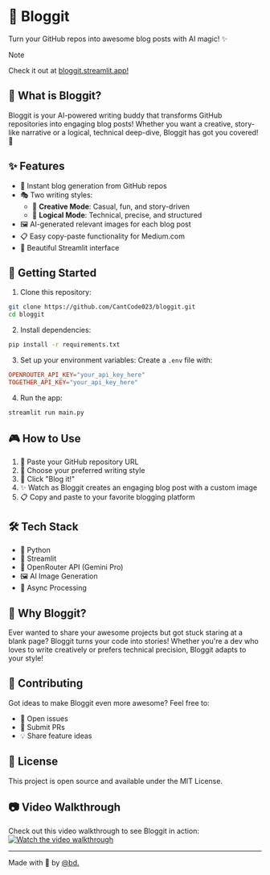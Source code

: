 # 🚀 Bloggit

Turn your GitHub repos into awesome blog posts with AI magic! ✨

> [!NOTE]
> Check it out at [bloggit.streamlit.app!](https://bloggit.streamlit.app)

## 🎯 What is Bloggit?

Bloggit is your AI-powered writing buddy that transforms GitHub repositories into engaging blog posts! Whether you want a creative, story-like narrative or a logical, technical deep-dive, Bloggit has got you covered! 🎨

## ✨ Features

- 🔄 Instant blog generation from GitHub repos
- 🎭 Two writing styles:
  - 💫 **Creative Mode**: Casual, fun, and story-driven
  - 🧠 **Logical Mode**: Technical, precise, and structured
- 🖼️ AI-generated relevant images for each blog post
- 📋 Easy copy-paste functionality for Medium.com
- 🌈 Beautiful Streamlit interface

## 🚀 Getting Started

1. Clone this repository:
```bash
git clone https://github.com/CantCode023/bloggit.git
cd bloggit
```

2. Install dependencies:
```bash
pip install -r requirements.txt
```

3. Set up your environment variables:
Create a `.env` file with:
```toml
OPENROUTER_API_KEY="your_api_key_here"
TOGETHER_API_KEY="your_api_key_here"
```

4. Run the app:
```bash
streamlit run main.py
```

## 🎮 How to Use

1. 🔗 Paste your GitHub repository URL
2. 🎨 Choose your preferred writing style
3. 🚀 Click "Blog it!"
4. ✨ Watch as Bloggit creates an engaging blog post with a custom image
5. 📋 Copy and paste to your favorite blogging platform

## 🛠️ Tech Stack

- 🐍 Python
- 🎈 Streamlit
- 🤖 OpenRouter API (Gemini Pro)
- 🖼️ AI Image Generation
- 🔄 Async Processing

## 💝 Why Bloggit?

Ever wanted to share your awesome projects but got stuck staring at a blank page? Bloggit turns your code into stories! Whether you're a dev who loves to write creatively or prefers technical precision, Bloggit adapts to your style! 

## 🌟 Contributing

Got ideas to make Bloggit even more awesome? Feel free to:
- 🐛 Open issues
- 🎉 Submit PRs
- 💡 Share feature ideas

## 📜 License

This project is open source and available under the MIT License.

## 📷 Video Walkthrough
Check out this video walkthrough to see Bloggit in action:
[![Watch the video walkthrough](https://img.youtube.com/vi/h6jdVeV2oBM/maxresdefault.jpg)](https://youtu.be/h6jdVeV2oBM)

---

Made with 💖 by [@bd.](https://github.com/CantCode023)